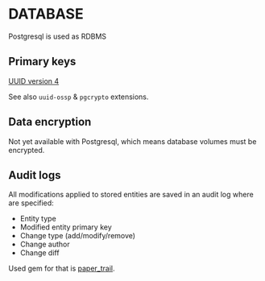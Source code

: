 # DATABASE

Postgresql is used as RDBMS

## Primary keys

[UUID version 4][uuid-v4]

See also `uuid-ossp` & `pgcrypto` extensions.

## Data encryption

Not yet available with Postgresql, which means database volumes must be encrypted.

## Audit logs

All modifications applied to stored entities are saved in an audit log where are specified:

* Entity type
* Modified entity primary key
* Change type (add/modify/remove)
* Change author
* Change diff

Used gem for that is [paper_trail].

[uuid-v4]: https://fr.wikipedia.org/wiki/Universal_Unique_Identifier
[paper_trail]: https://github.com/airblade/paper_trail#4a-finding-out-who-was-responsible-for-a-change
